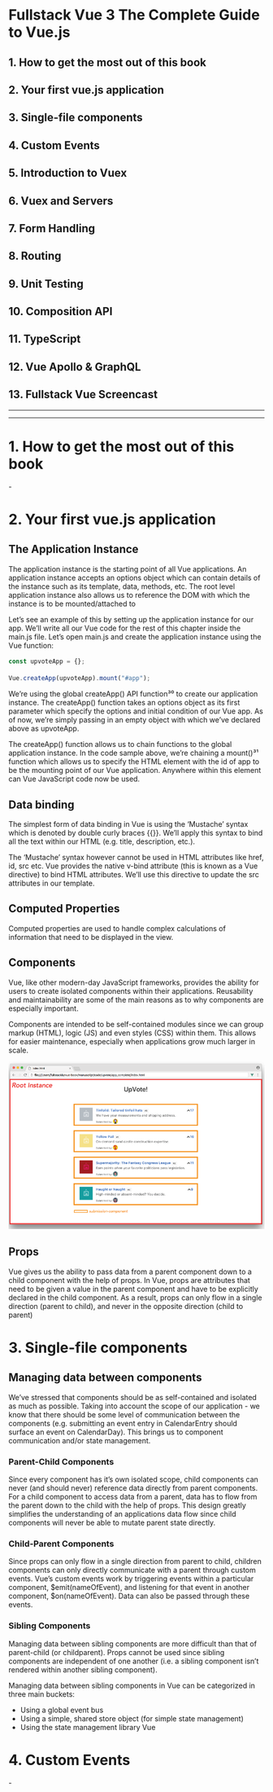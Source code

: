 # Fullstack Vue 3 The Complete Guide to Vue.js

## 1. How to get the most out of this book
## 2. Your first vue.js application
## 3. Single-file components
## 4. Custom Events
## 5. Introduction to Vuex
## 6. Vuex and Servers
## 7. Form Handling
## 8. Routing
## 9. Unit Testing
## 10. Composition API
## 11. TypeScript
## 12. Vue Apollo & GraphQL
## 13. Fullstack Vue Screencast

---
---

# 1. How to get the most out of this book

\-

# 2. Your first vue.js application

## The Application Instance

The application instance is the starting point of all Vue applications. An application instance accepts an options object which can contain details of the instance such as its template, data, methods, etc. The root level application instance also allows us to reference the DOM with which the instance is to be mounted/attached to

Let’s see an example of this by setting up the application instance for our app. We’ll write all our Vue code for the rest of this chapter inside the main.js file. Let’s open main.js and create the application instance using the Vue function:

```JavaScript
const upvoteApp = {};

Vue.createApp(upvoteApp).mount("#app");
```

We’re using the global createApp() API function³⁰ to create our application instance. The createApp() function takes an options object as its first parameter which specify the options and initial condition of our Vue app. As of now, we’re simply passing in an empty object with which we’ve declared above as upvoteApp.

The createApp() function allows us to chain functions to the global application instance. In the code sample above, we’re chaining a mount()³¹ function which allows us to specify the HTML element with the id of app to be the mounting point of our Vue application. Anywhere within this element can Vue JavaScript code now be used.

## Data binding

The simplest form of data binding in Vue is using the ‘Mustache’ syntax which is denoted by double curly braces {{}}. We’ll apply this syntax to bind all the text within our HTML (e.g. title, description, etc.).

The ‘Mustache’ syntax however cannot be used in HTML attributes like href, id, src etc. Vue provides the native v-bind attribute (this is known as a Vue directive) to bind HTML attributes. We’ll use this directive to update the src attributes in our template.

## Computed Properties

Computed properties are used to handle complex calculations of information that need to be displayed in the view.

## Components

Vue, like other modern-day JavaScript frameworks, provides the ability for users to create isolated components within their applications. Reusability and maintainability are some of the main reasons as to why components are especially important.

Components are intended to be self-contained modules since we can group markup (HTML), logic (JS) and even styles (CSS) within them. This allows for easier maintenance, especially when applications grow much larger in scale.

![Figure](ScreenshotsForNotes/Chapter2/Figure1.PNG)

## Props

Vue gives us the ability to pass data from a parent component down to a child component with the help of props. In Vue, props are attributes that need to be given a value in the parent component and have to be explicitly declared in the child component. As a result, props can only flow in a single direction (parent to child), and never in the opposite direction (child to parent)

# 3. Single-file components

## Managing data between components

We’ve stressed that components should be as self-contained and isolated as much as possible. Taking into account the scope of our application - we know that there should be some level of communication between the components (e.g. submitting an event entry in CalendarEntry should surface an event on CalendarDay). This brings us to component communication and/or state management.

### Parent-Child Components

Since every component has it’s own isolated scope, child components can never (and should never) reference data directly from parent components. For a child component to access data from a parent, data has to flow from the parent down to the child with the help of props. This design greatly simplifies the understanding of an applications data flow since child components will never be able to mutate parent state directly.

### Child-Parent Components

Since props can only flow in a single direction from parent to child, children components can only directly communicate with a parent through custom events. Vue’s custom events work by triggering events within a particular component, $emit(nameOfEvent), and listening for that event in another component, $on(nameOfEvent). Data can also be passed through these events.

### Sibling Components

Managing data between sibling components are more difficult than that of parent-child (or childparent). Props cannot be used since sibling components are independent of one another (i.e. a sibling component isn’t rendered within another sibling component).

Managing data between sibling components in Vue can be categorized in three main buckets:

* Using a global event bus
* Using a simple, shared store object (for simple state management)
* Using the state management library Vue

# 4. Custom Events

\-